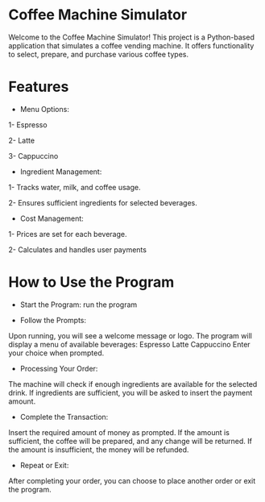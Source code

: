 # Coffee Machine Simulator

Welcome to the Coffee Machine Simulator! This project is a Python-based application that simulates a coffee vending machine. It offers functionality to select, prepare, and purchase various coffee types.

 # Features

* Menu Options:

1- Espresso

2- Latte

3- Cappuccino

* Ingredient Management:

1- Tracks water, milk, and coffee usage.

2- Ensures sufficient ingredients for selected beverages.

* Cost Management:

1- Prices are set for each beverage.

2- Calculates and handles user payments

# How to Use the Program
* Start the Program:
  run the program


* Follow the Prompts:

Upon running, you will see a welcome message or logo.
The program will display a menu of available beverages:
Espresso
Latte
Cappuccino
Enter your choice when prompted.
* Processing Your Order:

The machine will check if enough ingredients are available for the selected drink.
If ingredients are sufficient, you will be asked to insert the payment amount.
* Complete the Transaction:

Insert the required amount of money as prompted.
If the amount is sufficient, the coffee will be prepared, and any change will be returned.
If the amount is insufficient, the money will be refunded.
* Repeat or Exit:

After completing your order, you can choose to place another order or exit the program.

